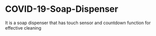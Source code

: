 # COVID-19-Soap-Dispenser
It is a soap dispenser that has touch sensor and countdown function for effective cleaning

